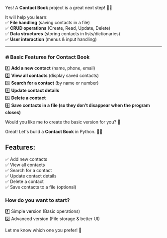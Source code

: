 Yes! A **Contact Book** project is a great next step! 📖📱  

It will help you learn:  
✅ **File handling** (saving contacts in a file)  
✅ **CRUD operations** (Create, Read, Update, Delete)  
✅ **Data structures** (storing contacts in lists/dictionaries)  
✅ **User interaction** (menus & input handling)  

---

### 🔥 **Basic Features for Contact Book**
1️⃣ **Add a new contact** (name, phone, email)  
2️⃣ **View all contacts** (display saved contacts)  
3️⃣ **Search for a contact** (by name or number)  
4️⃣ **Update contact details**  
5️⃣ **Delete a contact**  
6️⃣ **Save contacts in a file (so they don’t disappear when the program closes)**  

Would you like me to create the basic version for you? 🚀

Great! Let's build a **Contact Book** in Python. 📖📱  

## Features:
✅ Add new contacts  
✅ View all contacts  
✅ Search for a contact  
✅ Update contact details  
✅ Delete a contact  
✅ Save contacts to a file (optional)  

### **How do you want to start?**  
1️⃣ Simple version (Basic operations)  
2️⃣ Advanced version (File storage & better UI)  

Let me know which one you prefer! 🚀